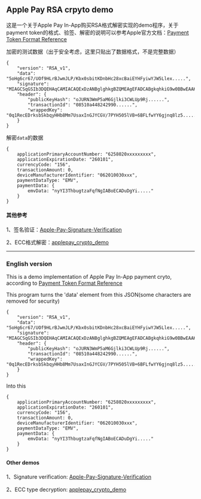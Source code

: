 Apple Pay RSA crpyto demo
---

这是一个关于Apple Pay In-App购买RSA格式解密实现的demo程序，关于payment token的格式、验签、解密的说明可以参考Apple官方文档：[Payment Token Format Reference](https://developer.apple.com/library/ios/documentation/PassKit/Reference/PaymentTokenJSON/PaymentTokenJSON.html)

加密的测试数据（出于安全考虑，这里只贴出了数据格式，不是完整数据）

```
{
    "version": "RSA_v1",
    "data": "5oHg6cr67/UOf9HLrBJwmJLP/Kbx0sbitKDnbHc28xcBaiEYHFyiwYJW5Llex.....",
    "signature": "MIAGCSqGSIb3DQEHAqCAMIACAQExDzANBglghkgBZQMEAgEFADCABgkqhkiG9w0BBwEAAKCAMIIEtTCCBFugAwIBAgIIEVmL4CjCUF8wCgYIKoZIzj0EAwI.....",
    "header": {
        "publicKeyHash": "oJURN3WmP5aM6Gjlki3CWLUp9Rj......",
        "transactionId": "08510a448242990......",
        "wrappedKey": "0q1RecEDrksbSkbqyHHb8Mm7UsaxInGJYCGV/7PYH505lVB+6BFLfwYY6gjnq8lz5......"
    }
}
```

解密`data`的数据

```
{
    applicationPrimaryAccountNumber: "6258020xxxxxxxxx",
    applicationExpirationDate: "260101",
    currencyCode: "156",
    transactionAmount: 0,
    deviceManufacturerIdentifier: "062010030xxx",
    paymentDataType: "EMV",
    paymentData: {
        emvData: "nyYI3ThbugtzaFqfNgIABoECADuDgYi....."
    }
}

```

#### 其他参考

1、签名验证：[Apple-Pay-Signature-Verification](https://github.com/Zooz/Apple-Pay-Signature-Verification)

2、ECC格式解密：[applepay_crypto_demo](https://github.com/beatty/applepay_crypto_demo)


---

### English version

This is a demo implementation of Apple Pay In-App payment cryto, according to [Payment Token Format Reference](https://developer.apple.com/library/ios/documentation/PassKit/Reference/PaymentTokenJSON/PaymentTokenJSON.html)

This program turns the 'data' element from this JSON(some characters are removed for security)

```
{
    "version": "RSA_v1",
    "data": "5oHg6cr67/UOf9HLrBJwmJLP/Kbx0sbitKDnbHc28xcBaiEYHFyiwYJW5Llex.....",
    "signature": "MIAGCSqGSIb3DQEHAqCAMIACAQExDzANBglghkgBZQMEAgEFADCABgkqhkiG9w0BBwEAAKCAMIIEtTCCBFugAwIBAgIIEVmL4CjCUF8wCgYIKoZIzj0EAwI.....",
    "header": {
        "publicKeyHash": "oJURN3WmP5aM6Gjlki3CWLUp9Rj......",
        "transactionId": "08510a448242990......",
        "wrappedKey": "0q1RecEDrksbSkbqyHHb8Mm7UsaxInGJYCGV/7PYH505lVB+6BFLfwYY6gjnq8lz5......"
    }
}
```

Into this

```
{
    applicationPrimaryAccountNumber: "6258020xxxxxxxxx",
    applicationExpirationDate: "260101",
    currencyCode: "156",
    transactionAmount: 0,
    deviceManufacturerIdentifier: "062010030xxx",
    paymentDataType: "EMV",
    paymentData: {
        emvData: "nyYI3ThbugtzaFqfNgIABoECADuDgYi....."
    }
}
```

#### Other demos

1、Signature verification: [Apple-Pay-Signature-Verification](https://github.com/Zooz/Apple-Pay-Signature-Verification)

2、ECC type decryption: [applepay_crypto_demo](https://github.com/beatty/applepay_crypto_demo)
